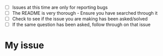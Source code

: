 - [ ] Issues at this time are only for reporting bugs
- [ ] The README is very thorough - Ensure you have searched through it
- [ ] Check to see if the issue you are making has been asked/solved
- [ ] If the same question has been asked, follow through on that issue

# My issue

